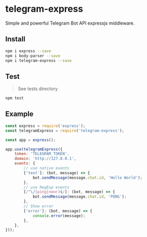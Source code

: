 # telegram-express

Simple and powerful Telegram Bot API expressjs middleware.

## Install
```bash
npm i express --save
npm i body-parser --save
npm i telegram-express --save
```

## Test
> See tests directory

```bash
npm test
```

## Example
```javascript
const express = require('express');
const telegramExpress = require('telegram-express');

const app = express();

app.use(telegramExpress({
    token: 'TELEGRAM_TOKEN',
    domain: 'http://127.0.0.1',
    events: {
        // use native events
        ['text']: (bot, message) => {
            bot.sendMessage(message.chat.id, 'Hello World');
        },
        // use RegExp events
        [/^\/(ping|пинг)$/]: (bot, message) => {
            bot.sendMessage(message.chat.id, 'PONG');
        },
        // Show error
        ['error']: (bot, message) => {
            console.error(message);
        },
    },
}));
```
